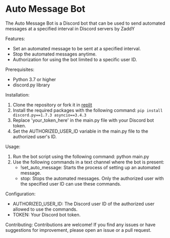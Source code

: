 # Auto Message Bot

The Auto Message Bot is a Discord bot that can be used to send automated messages at a specified interval in Discord servers by ZaddY

Features:
- Set an automated message to be sent at a specified interval.
- Stop the automated messages anytime.
- Authorization for using the bot limited to a specific user ID.

Prerequisites:
- Python 3.7 or higher
- discord.py library

Installation:
1. Clone the repository or fork it in [replit](https://replit.com/@terimakafan14/AutoMessage-Discord-Self-Bot#)
2. Install the required packages with the following command:
   ```pip install discord.py==1.7.3 asyncio==3.4.3```
3. Replace 'your_token_here' in the main.py file with your Discord bot token.
4. Set the AUTHORIZED_USER_ID variable in the main.py file to the authorized user's ID.

Usage:
1. Run the bot script using the following command:
   python main.py
2. Use the following commands in a text channel where the bot is present:
   - !set_auto_message: Starts the process of setting up an automated message.
   - stop: Stops the automated messages.
   Only the authorized user with the specified user ID can use these commands.

Configuration:
- AUTHORIZED_USER_ID: The Discord user ID of the authorized user allowed to use the commands.
- TOKEN: Your Discord bot token.

Contributing:
Contributions are welcome! If you find any issues or have suggestions for improvement, please open an issue or a pull request.
